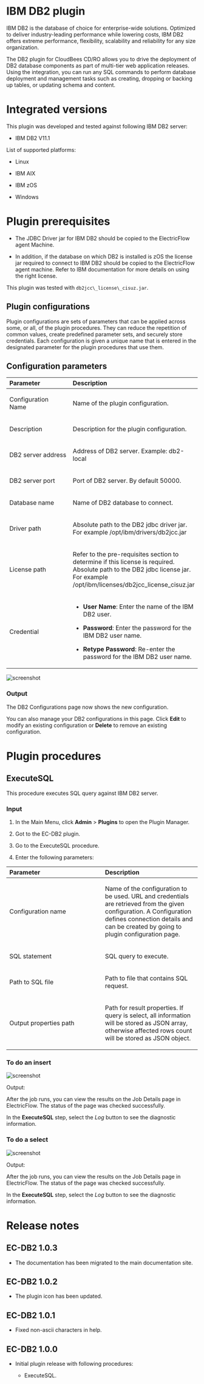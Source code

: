 # IBM DB2 plugin

IBM DB2 is the database of choice for enterprise-wide solutions. Optimized to deliver industry-leading performance while lowering costs, IBM DB2 offers extreme performance, flexibility, scalability and reliability for any size organization.

The DB2 plugin for CloudBees CD/RO allows you to drive the deployment of DB2 database components as part of multi-tier web application releases. Using the integration, you can run any SQL commands to perform database deployment and management tasks such as creating, dropping or backing up tables, or updating schema and content.

# Integrated versions

This plugin was developed and tested against following IBM DB2 server:

-   IBM DB2 V11.1

List of supported platforms:

-   Linux

-   IBM AIX

-   IBM zOS

-   Windows

# Plugin prerequisites

-   The JDBC Driver jar for IBM DB2 should be copied to the ElectricFlow
    agent Machine.

-   In addition, if the database on which DB2 is installed is zOS the
    license jar required to connect to IBM DB2 should be copied to the
    ElectricFlow agent machine. Refer to IBM documentation for more
    details on using the right license.

This plugin was tested with `db2jcc\_license\_cisuz.jar`.

## Plugin configurations

Plugin configurations are sets of parameters that can be applied
across some, or all, of the plugin procedures. They
can reduce the repetition of common values, create
predefined parameter sets, and securely store credentials.
Each configuration is given a unique name that is entered
in the designated parameter for the plugin procedures that use them.

## Configuration parameters
<table>
<colgroup>
<col style="width: 50%" />
<col style="width: 50%" />
</colgroup>
<thead>
<tr class="header">
<th style="text-align: left;">Parameter</th>
<th style="text-align: left;">Description</th>
</tr>
</thead>
<tbody>
<tr class="odd">
<td style="text-align: left;"><p>Configuration Name</p></td>
<td style="text-align: left;"><p>Name of the plugin
configuration.</p></td>
</tr>
<tr class="even">
<td style="text-align: left;"><p>Description</p></td>
<td style="text-align: left;"><p>Description for the plugin
configuration.</p></td>
</tr>
<tr class="odd">
<td style="text-align: left;"><p>DB2 server address</p></td>
<td style="text-align: left;"><p>Address of DB2 server. Example:
db2-local</p></td>
</tr>
<tr class="even">
<td style="text-align: left;"><p>DB2 server port</p></td>
<td style="text-align: left;"><p>Port of DB2 server. By default
50000.</p></td>
</tr>
<tr class="odd">
<td style="text-align: left;"><p>Database name</p></td>
<td style="text-align: left;"><p>Name of DB2 database to
connect.</p></td>
</tr>
<tr class="even">
<td style="text-align: left;"><p>Driver path</p></td>
<td style="text-align: left;"><p>Absolute path to the DB2 jdbc driver
jar. For example /opt/ibm/drivers/db2jcc.jar</p></td>
</tr>
<tr class="odd">
<td style="text-align: left;"><p>License path</p></td>
<td style="text-align: left;"><p>Refer to the pre-requisites section to
determine if this license is required. Absolute path to the DB2 jdbc
license jar. For example
/opt/ibm/licenses/db2jcc_license_cisuz.jar</p></td>
</tr>
<tr class="even">
<td style="text-align: left;"><p>Credential</p></td>
<td style="text-align: left;"><ul>
<li><p><strong>User Name</strong>: Enter the name of the IBM DB2
user.</p></li>
<li><p><strong>Password</strong>: Enter the password for the IBM DB2
user name.</p></li>
<li><p><strong>Retype Password</strong>: Re-enter the password for the
IBM DB2 user name.</p></li>
</ul></td>
</tr>
</tbody>
</table>

![screenshot](htdocs/images/config/configform.png)

### Output

The DB2 Configurations page now shows the new configuration.

You can also manage your DB2 configurations in this page. Click **Edit**
to modify an existing configuration or **Delete** to remove an existing
configuration.

# Plugin procedures

## ExecuteSQL

This procedure executes SQL query against IBM DB2 server.

### Input

1.  In the Main Menu, click **Admin** &gt; **Plugins** to open the
    Plugin Manager.

2.  Got to the EC-DB2 plugin.

3.  Go to the ExecuteSQL procedure.

4.  Enter the following parameters:

<table>
<colgroup>
<col style="width: 50%" />
<col style="width: 50%" />
</colgroup>
<thead>
<tr class="header">
<th style="text-align: left;">Parameter</th>
<th style="text-align: left;">Description</th>
</tr>
</thead>
<tbody>
<tr class="odd">
<td style="text-align: left;"><p>Configuration name</p></td>
<td style="text-align: left;"><p>Name of the configuration to be used.
URL and credentials are retrieved from the given configuration. A
Configuration defines connection details and can be created by going to
plugin configuration page.</p></td>
</tr>
<tr class="even">
<td style="text-align: left;"><p>SQL statement</p></td>
<td style="text-align: left;"><p>SQL query to execute.</p></td>
</tr>
<tr class="odd">
<td style="text-align: left;"><p>Path to SQL file</p></td>
<td style="text-align: left;"><p>Path to file that contains SQL
request.</p></td>
</tr>
<tr class="even">
<td style="text-align: left;"><p>Output properties path</p></td>
<td style="text-align: left;"><p>Path for result properties. If query is
select, all information will be stored as JSON array, otherwise affected
rows count will be stored as JSON object.</p></td>
</tr>
</tbody>
</table>

### To do an insert

![screenshot](htdocs/images/executesql/insertform.png)

Output:

After the job runs, you can view the results on the Job Details page in
ElectricFlow. The status of the page was checked successfully.


In the **ExecuteSQL** step, select the *Log* button to see the diagnostic
information.

### To do a select

![screenshot](htdocs/images/executesql/selectform.png)

Output:

After the job runs, you can view the results on the Job Details page in
ElectricFlow. The status of the page was checked successfully.



In the **ExecuteSQL** step, select the *Log* button to see the diagnostic
information.

# Release notes

## EC-DB2 1.0.3

-   The documentation has been migrated to the main documentation site.

## EC-DB2 1.0.2

-   The plugin icon has been updated.

## EC-DB2 1.0.1

-   Fixed non-ascii characters in help.

## EC-DB2 1.0.0

-   Initial plugin release with following procedures:

    -   ExecuteSQL.

